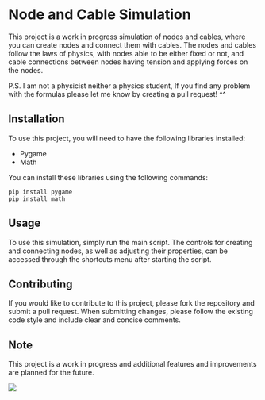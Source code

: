 # Node and Cable Simulation

This project is a work in progress simulation of nodes and cables, where you can create nodes and connect them with cables. The nodes and cables follow the laws of physics, with nodes able to be either fixed or not, and cable connections between nodes having tension and applying forces on the nodes.

P.S. I am not a physicist neither a physics student, If you find any problem with the formulas please let me know by creating a pull request! ^^

## Installation

To use this project, you will need to have the following libraries installed:

- Pygame
- Math

You can install these libraries using the following commands:

```
pip install pygame
pip install math
```


## Usage

To use this simulation, simply run the main script. The controls for creating and connecting nodes, as well as adjusting their properties, can be accessed through the shortcuts menu after starting the script.

## Contributing

If you would like to contribute to this project, please fork the repository and submit a pull request. When submitting changes, please follow the existing code style and include clear and concise comments.

## Note

This project is a work in progress and additional features and improvements are planned for the future.



![](gifs/rope.gif)
